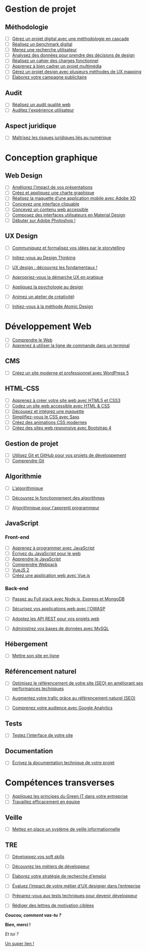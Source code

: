 # Gestion de projet


## Méthodologie
- [ ] [Gérez un projet digital avec une méthodologie en cascade](https://openclassrooms.com/fr/courses/4296701-gerez-un-projet-digital-avec-une-methodologie-en-cascade)
- [ ] [Réalisez un benchmark digital](https://openclassrooms.com/fr/courses/5774771-realisez-un-benchmark-digital)
- [ ] [Menez une recherche utilisateur](https://openclassrooms.com/fr/courses/5192236-menez-une-recherche-utilisateur)
- [ ] [Analysez des données pour prendre des décisions de design](https://openclassrooms.com/fr/courses/5248881-analysez-des-donnees-pour-prendre-des-decisions-de-design)
- [ ] [Réalisez un cahier des charges fonctionnel](https://openclassrooms.com/fr/courses/6739646-realisez-un-cahier-des-charges-fonctionnel)
- [ ] [Apprenez à bien cadrer un projet multimédia](https://openclassrooms.com/fr/courses/3013586-apprenez-a-bien-cadrer-un-projet-multimedia)
- [ ] [Gérez un projet design avec plusieurs méthodes de UX mapping](https://openclassrooms.com/fr/courses/5249081-gerez-un-projet-design-avec-plusieurs-methodes-de-ux-mapping)
- [ ] [Élaborez votre campagne publicitaire](https://openclassrooms.com/fr/courses/6068011-elaborez-votre-campagne-publicitaire)

## Audit
- [ ] [Réalisez un audit qualité web](https://openclassrooms.com/fr/courses/5372141-realisez-un-audit-qualite-web)
- [ ] [Auditez l'expérience utilisateur](https://openclassrooms.com/fr/courses/5248981-auditez-lexperience-utilisateur)

## Aspect juridique
- [ ] [Maîtrisez les risques juridiques liés au numérique](https://openclassrooms.com/fr/courses/5162341-maitrisez-les-risques-juridiques-lies-au-numerique)


# Conception graphique

## Web Design
- [ ] [Améliorez l'impact de vos présentations](https://openclassrooms.com/fr/courses/3013891-ameliorez-limpact-de-vos-presentations)
- [ ] [Créez et appliquez une charte graphique](https://openclassrooms.com/fr/courses/5454886-creez-et-appliquez-une-charte-graphique)
- [ ] [Réalisez la maquette d’une application mobile avec Adobe XD](https://openclassrooms.com/fr/courses/3014016-realisez-la-maquette-d-une-application-mobile-avec-adobe-xd)
- [ ] [Concevez une interface cliquable](https://openclassrooms.com/fr/courses/5249006-concevez-une-interface-cliquable)
- [ ] [Concevez un contenu web accessible](https://openclassrooms.com/fr/courses/6691346-concevez-un-contenu-web-accessible)
- [ ] [Composez des interfaces utilisateurs en Material Design](https://openclassrooms.com/fr/courses/3936801-composez-des-interfaces-utilisateurs-en-material-design)
- [ ] [Débuter sur Adobe Photoshop !](https://openclassrooms.com/fr/courses/278642-debuter-sur-adobe-photoshop)

## UX Design
- [ ] [Communiquez et formalisez vos idées par le storytelling](https://openclassrooms.com/fr/courses/5238041-communiquez-et-formalisez-vos-idees-par-le-storytelling)
- [ ] [Initiez-vous au Design Thinking](https://openclassrooms.com/fr/courses/3013836-initiez-vous-au-design-thinking)
- [ ] [UX design : découvrez les fondamentaux !](https://openclassrooms.com/fr/courses/3013856-ux-design-decouvrez-les-fondamentaux)
- [ ] [Appropriez-vous la démarche UX en pratique](https://openclassrooms.com/fr/courses/3938146-appropriez-vous-la-demarche-ux-en-pratique)
- [ ] [Appliquez la psychologie au design](https://openclassrooms.com/fr/courses/5248811-appliquez-la-psychologie-au-design)
- [ ] [Animez un atelier de créativité](https://openclassrooms.com/fr/courses/4421146-animez-un-atelier-de-creativite))
- [ ] [Initiez-vous à la méthode Atomic Design](https://openclassrooms.com/fr/courses/5249021-initiez-vous-a-la-methode-atomic-design)


# Développement Web

- [ ] [Comprendre le Web](https://openclassrooms.com/fr/courses/1946386-comprendre-le-web)
- [ ] [Apprenez à utiliser la ligne de commande dans un terminal](https://openclassrooms.com/fr/courses/6173491-apprenez-a-utiliser-la-ligne-de-commande-dans-un-terminal)

## CMS
- [ ] [Créez un site moderne et professionnel avec WordPress 5](https://openclassrooms.com/fr/courses/5489551-creez-un-site-moderne-et-professionnel-avec-wordpress-5)

## HTML-CSS
- [ ] [Apprenez à créer votre site web avec HTML5 et CSS3](https://openclassrooms.com/fr/courses/1603881-apprenez-a-creer-votre-site-web-avec-html5-et-css3)
- [ ] [Codez un site web accessible avec HTML & CSS](https://openclassrooms.com/fr/courses/6691451-codez-un-site-web-accessible-avec-html-css)
- [ ] [Découpez et intégrez une maquette](https://openclassrooms.com/fr/courses/3504431-decoupez-et-integrez-une-maquette)
- [ ] [Simplifiez-vous le CSS avec Sass](https://openclassrooms.com/fr/courses/6106181-simplifiez-vous-le-css-avec-sass)
- [ ] [Créez des animations CSS modernes](https://openclassrooms.com/fr/courses/5919246-creez-des-animations-css-modernes)
- [ ] [Créez des sites web responsive avec Bootstrap 4](https://openclassrooms.com/fr/courses/6391096-creez-des-sites-web-responsive-avec-bootstrap-4)

## Gestion de projet
- [ ] [Utilisez Git et GitHub pour vos projets de développement](https://openclassrooms.com/fr/courses/5641721-utilisez-git-et-github-pour-vos-projets-de-developpement)
- [ ] [Comprendre Git](https://www.grafikart.fr/formations/git)

## Algorithmie
- [ ] [L'algorithmique](https://www.grafikart.fr/formations/apprendre-algorithmique)
- [ ] [Découvrez le fonctionnement des algorithmes](https://openclassrooms.com/fr/courses/4366701-decouvrez-le-fonctionnement-des-algorithmes)
- [ ] [Algorithmique pour l'apprenti programmeur](https://openclassrooms.com/fr/courses/1467201-algorithmique-pour-lapprenti-programmeur)




## JavaScript

### Front-end
- [ ] [Apprenez à programmer avec JavaScript](https://openclassrooms.com/fr/courses/6175841-apprenez-a-programmer-avec-javascript)
- [ ] [Écrivez du JavaScript pour le web](https://openclassrooms.com/fr/courses/5543061-ecrivez-du-javascript-pour-le-web)
- [ ] [Apprendre le JavaScript](https://www.grafikart.fr/formations/debuter-javascript)
- [ ] [Comprendre Webpack](https://www.grafikart.fr/formations/webpack)
- [ ] [VueJS 2](https://www.grafikart.fr/formations/vuejs)
- [ ] [Créez une application web avec Vue.js](https://openclassrooms.com/fr/courses/6390311-creez-une-application-web-avec-vue-js)

### Back-end
- [ ] [Passez au Full stack avec Node.js, Express et MongoDB](https://openclassrooms.com/fr/courses/6390246-passez-au-full-stack-avec-node-js-express-et-mongodb)
- [ ] [Sécurisez vos applications web avec l'OWASP](https://openclassrooms.com/fr/courses/6179306-securisez-vos-applications-web-avec-lowasp)
- [ ] [Adoptez les API REST pour vos projets web](https://openclassrooms.com/fr/courses/6573181-adoptez-les-api-rest-pour-vos-projets-web)
- [ ] [Administrez vos bases de données avec MySQL](https://openclassrooms.com/fr/courses/1959476-administrez-vos-bases-de-donnees-avec-mysql)


## Hébergement
- [ ] [Mettre son site en ligne](https://www.grafikart.fr/formations/upload-site)

## Référencement naturel
- [ ] [Optimisez le référencement de votre site (SEO) en améliorant ses performances techniques](https://openclassrooms.com/fr/courses/5922626-optimisez-le-referencement-de-votre-site-seo-en-ameliorant-ses-performances-techniques)
- [ ] [Augmentez votre trafic grâce au référencement naturel (SEO)](https://openclassrooms.com/fr/courses/5561431-augmentez-votre-trafic-grace-au-referencement-naturel-seo)
- [ ] [Comprenez votre audience avec Google Analytics](https://openclassrooms.com/fr/courses/3013736-comprenez-votre-audience-avec-google-analytics)


## Tests
- [ ] [Testez l'interface de votre site](https://openclassrooms.com/fr/courses/3504461-testez-linterface-de-votre-site)


## Documentation
- [ ] [Écrivez la documentation technique de votre projet](https://openclassrooms.com/fr/courses/6398056-ecrivez-la-documentation-technique-de-votre-projet)



# Compétences transverses

- [ ] [Appliquez les principes du Green IT dans votre entreprise](https://openclassrooms.com/fr/courses/6227476-appliquez-les-principes-du-green-it-dans-votre-entreprise)
- [ ] [Travaillez efficacement en équipe](https://openclassrooms.com/fr/courses/5164316-travaillez-efficacement-en-equipe)

## Veille
- [ ] [Mettez en place un système de veille informationnelle](https://openclassrooms.com/fr/courses/4805776-mettez-en-place-un-systeme-de-veille-informationnelle)

## TRE
- [ ] [Développez vos soft skills](https://openclassrooms.com/fr/courses/6692406-developpez-vos-soft-skills)
- [ ] [Découvrez les métiers de développeur](https://openclassrooms.com/fr/courses/6817086-decouvrez-les-metiers-de-developpeur)
- [ ] [Élaborez votre stratégie de recherche d'emploi](https://openclassrooms.com/fr/courses/5218221-elaborez-votre-strategie-de-recherche-demploi)
- [ ] [Évaluez l’impact de votre métier d’UX designer dans l’entreprise](https://openclassrooms.com/fr/courses/5249071-evaluez-l-impact-de-votre-metier-d-ux-designer-dans-l-entreprise)
- [ ] [Préparez-vous aux tests techniques pour devenir développeur](https://openclassrooms.com/fr/courses/6045521-preparez-vous-aux-tests-techniques-pour-devenir-developpeur)
- [ ] [Rédiger des lettres de motivation ciblées](https://openclassrooms.com/fr/courses/4116276-rediger-des-lettres-de-motivation-ciblees)


***Coucou, comment vas-tu ?***

**Bien, merci !**

*Et toi ?*

[Un super lien !](borisdebot.com)
